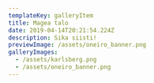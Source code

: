 ```yaml
---
templateKey: galleryItem
title: Magea talo
date: 2019-04-14T20:21:54.224Z
description: Sika siisti!
previewImage: /assets/oneiro_banner.png
galleryImages:
  - /assets/karlsberg.png
  - /assets/oneiro_banner.png
---
```


